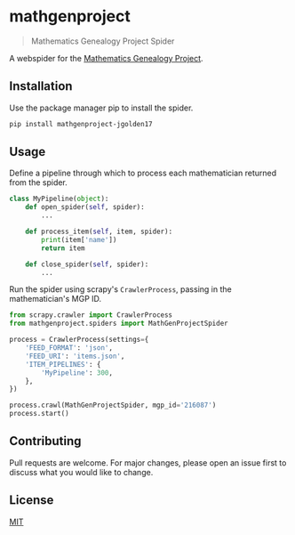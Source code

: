# mathgenproject
> Mathematics Genealogy Project Spider

A webspider for the [Mathematics Genealogy Project](https://genealogy.math.ndsu.nodak.edu/index.php).

## Installation

Use the package manager pip to install the spider.

```bash
pip install mathgenproject-jgolden17
```

## Usage

Define a pipeline through which to process each mathematician returned from the spider.

```python
class MyPipeline(object):
    def open_spider(self, spider):
        ...

    def process_item(self, item, spider):
        print(item['name'])
        return item

    def close_spider(self, spider):
        ...

```

Run the spider using scrapy's `CrawlerProcess`, passing in the mathematician's MGP ID.

```python
from scrapy.crawler import CrawlerProcess
from mathgenproject.spiders import MathGenProjectSpider

process = CrawlerProcess(settings={
    'FEED_FORMAT': 'json',
    'FEED_URI': 'items.json',
    'ITEM_PIPELINES': {
        'MyPipeline': 300,
    },
})

process.crawl(MathGenProjectSpider, mgp_id='216087')
process.start()
```

## Contributing

Pull requests are welcome. For major changes, please open an issue first to discuss what you would like to change.

## License

[MIT](https://choosealicense.com/licenses/mit/)
